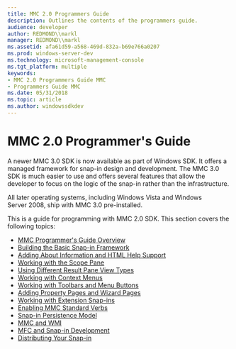 ```yaml
---
title: MMC 2.0 Programmers Guide
description: Outlines the contents of the programmers guide.
audience: developer
author: REDMOND\\markl
manager: REDMOND\\markl
ms.assetid: afa61d59-a568-469d-832a-b69e766a0207
ms.prod: windows-server-dev
ms.technology: microsoft-management-console
ms.tgt_platform: multiple
keywords:
- MMC 2.0 Programmers Guide MMC
- Programmers Guide MMC
ms.date: 05/31/2018
ms.topic: article
ms.author: windowssdkdev
---
```


# MMC 2.0 Programmer's Guide

A newer MMC 3.0 SDK is now available as part of Windows SDK. It offers a managed framework for snap-in design and development. The MMC 3.0 SDK is much easier to use and offers several features that allow the developer to focus on the logic of the snap-in rather than the infrastructure.

All later operating systems, including Windows Vista and Windows Server 2008, ship with MMC 3.0 pre-installed.

This is a guide for programming with MMC 2.0 SDK. This section covers the following topics:

-   [MMC Programmer's Guide Overview](mmc-programmer-s-guide-overview.md)
-   [Building the Basic Snap-in Framework](building-the-basic-snap-in-framework.md)
-   [Adding About Information and HTML Help Support](adding-about-information-and-html-help-support.md)
-   [Working with the Scope Pane](working-with-the-scope-pane.md)
-   [Using Different Result Pane View Types](using-different-result-pane-view-types.md)
-   [Working with Context Menus](working-with-context-menus.md)
-   [Working with Toolbars and Menu Buttons](working-with-toolbars-and-menu-buttons.md)
-   [Adding Property Pages and Wizard Pages](adding-property-pages-and-wizard-pages.md)
-   [Working with Extension Snap-ins](working-with-extension-snap-ins.md)
-   [Enabling MMC Standard Verbs](enabling-mmc-standard-verbs.md)
-   [Snap-in Persistence Model](snap-in-persistence-model.md)
-   [MMC and WMI](mmc-and-wmi.md)
-   [MFC and Snap-in Development](mfc-and-snap-in-development.md)
-   [Distributing Your Snap-in](distributing-your-snap-in.md)

 

 




